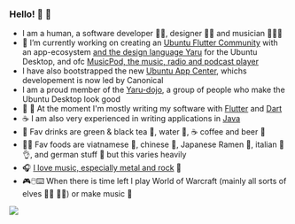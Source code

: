 ### Hello! 👋 🤘

- I am a human, a software developer 👨‍💻, designer 👨‍🎨 and musician 🎸🧑‍🎤
- 🔭 I’m currently working on creating an [Ubuntu Flutter Community](https://github.com/ubuntu-flutter-community) with an app-ecosystem [and the design language Yaru](https://ubuntu.github.io/yaru.dart/) for the Ubuntu Desktop, and ofc [MusicPod, the music, radio and podcast player](https://github.com/ubuntu-flutter-community/musicpod)
- I have also bootstrapped the new [Ubuntu App Center](https://github.com/ubuntu/app-center), whichs developement is now led by Canonical
- I am a proud member of the [Yaru-dojo](https://github.com/ubuntu/yaru), a group of people who make the Ubuntu Desktop look good
- 🎯 💙 At the moment I'm mostly writing my software with [Flutter](https://flutter.dev) and [Dart](https://dart.dev/)
- ☕ I am also very experienced in writing applications in [Java](https://github.com/hs-duesseldorf/se2rest)
- 🥤 Fav drinks are green & black tea 🍵, water 🧊, ☕ coffee and beer 🍺
- 👨‍🍳 Fav foods are viatnamese 🍜, chinese 🥡, Japanese Ramen 🍜, italian 🍝👌, and german stuff 🥨 but this varies heavily
- 🎧 [I love music, especially metal and rock](https://music.youtube.com/playlist?list=PLf1CsfF0Z_j0wlRdkLDVS6Ebw1t5wa-R-) 🤘
- 🎮🖱️⌨️ When there is time left I play World of Warcraft (mainly all sorts of elves 🧝‍♂️ 🧝‍♀️) or make music 🤘

<a href="https://github.com/Feichtmeier">
  <img align="center" src="https://github-readme-stats.vercel.app/api?username=Feichtmeier&count_private=true&show_icons=true&hide_title=true&bg_color=3d3d3d&text_color=fafafa&icon_color=fafafa&title_color=fafafa&hide_border=true" />
</a>
